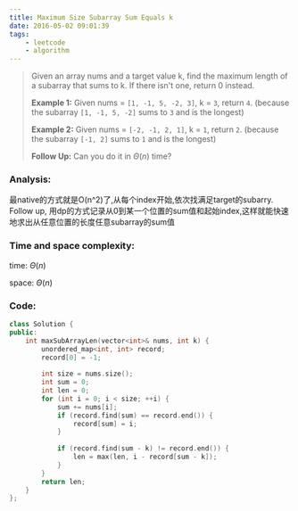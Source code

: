 ```yaml
---
title: Maximum Size Subarray Sum Equals k
date: 2016-05-02 09:01:39
tags: 
    - leetcode
    - algorithm
---
```

>Given an array nums and a target value k, find the maximum length of a subarray that sums to k. If there isn't one, return 0 instead.
>
>**Example 1:**
>Given nums = `[1, -1, 5, -2, 3]`, k = `3`,
>return `4`. (because the subarray `[1, -1, 5, -2]` sums to `3` and is the longest)
>
>**Example 2:**
>Given nums = `[-2, -1, 2, 1]`, k = `1`,
>return `2`. (because the subarray `[-1, 2]` sums to `1` and is the longest)
>
>**Follow Up:**
>Can you do it in $\Theta (n)$ time?

### Analysis:
最native的方式就是O(n^2)了,从每个index开始,依次找满足target的subarry.
Follow up, 用dp的方式记录从0到某一个位置的sum值和起始index,这样就能快速地求出从任意位置的长度任意subarray的sum值
### Time and space complexity:
time: $\Theta (n)$

space: $\Theta (n)$
### Code:
```cpp
class Solution {
public:
    int maxSubArrayLen(vector<int>& nums, int k) {
        unordered_map<int, int> record;
        record[0] = -1;
        
        int size = nums.size();
        int sum = 0;
        int len = 0;
        for (int i = 0; i < size; ++i) {
            sum += nums[i];
            if (record.find(sum) == record.end()) {
                record[sum] = i;
            }
            
            if (record.find(sum - k) != record.end()) {
                len = max(len, i - record[sum - k]);
            }
        }
        return len;
    }
};
```